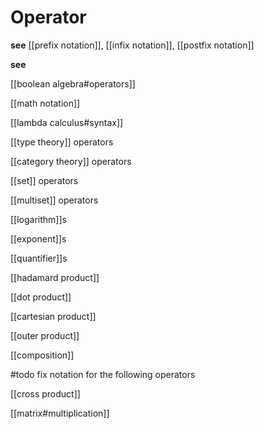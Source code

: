# Operator

**see** [[prefix notation]], [[infix notation]], [[postfix notation]]

**see**

[[boolean algebra#operators]]

[[math notation]]

[[lambda calculus#syntax]]

[[type theory]] operators

[[category theory]] operators

[[set]] operators

[[multiset]] operators

[[logarithm]]s

[[exponent]]s

[[quantifier]]s

[[hadamard product]]

[[dot product]]

[[cartesian product]]

[[outer product]]

[[composition]]

#todo fix notation for the following operators

[[cross product]]

[[matrix#multiplication]]
